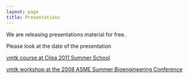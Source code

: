 ```yaml
---
layout: page
title: Presentations
---
```


We are releasing presentations material for free.

Please look at the date of the presentation

<a href="{{ site.baseurl }}/slides/vmtkCilea/index.html" target="_blank">vmtk course at Cilea 2011 Summer School</a>

<a href="{{ site.baseurl }}/slides/vmtkSBC2008/index.html" target="_blank">vmtk workshop at the 2008 ASME Summer Bioengineering Conference</a>



